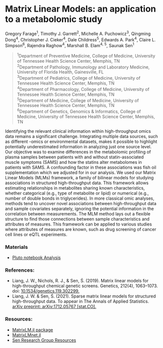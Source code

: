 # Matrix Linear Models: an application to a metabolomic study


Gregory Farage<sup>1</sup>, Timothy J. Garrett<sup>2</sup>, Michelle A. Puchowicz<sup>3</sup>, Qingming Dong<sup>4</sup>, Christopher J. Cieker<sup>4</sup>, Dale Childress<sup>5</sup>, Edwards A. Park<sup>4</sup>, Claire L. Simpson<sup>6</sup>, Rajendra Raghow<sup>4</sup>, Marshall B. Elam<sup>4, 5</sup>, Saunak Sen<sup>1</sup>

><sup>1</sup>Department of Preventive Medicine, College of Medicine, University of Tennessee Health Science Center, Memphis, TN   
<sup>2</sup>Department of Pathology, Immunology and Laboratory Medicine, University of Florida Health, Gainesville, FL    
<sup>3</sup>Department of Pediatrics, College of Medicine, University of Tennessee Health Science Center, Memphis, TN   
<sup>4</sup>Department of Pharmacology, College of Medicine, University of Tennessee Health Science Center, Memphis, TN   
<sup>5</sup>Department of Medicine, College of Medicine, University of Tennessee Health Science Center, Memphis, TN   
<sup>6</sup>Department of Genetics, Genomics & Informatics, College of Medicine, University of Tennessee Health Science Center, Memphis, TN   

     
Identifying the relevant clinical information within high-throughput omics data remains a significant challenge. Integrating multiple data sources, such as different -omics or environmental datasets, makes it possible to highlight potentially underestimated information in analyzing just one source level. Our objective was to examine differences in the metabolomic profiling of plasma samples between patients with and without statin-associated muscle symptoms (SAMS) and how the statins alter metabolomes in patients with SAMS. A confounding factor in these associations was fish oil supplementation which we adjusted for in our analysis. We used our Matrix Linear Models (MLMs) framework, a family of bilinear models for studying associations in structured high-throughput data. This framework allows estimating relationships in metabolites sharing known characteristics, whether categorical (e.g., type of metabolite or lipid) or numerical (e.g., number of double bonds in triglycerides). In more classical omic analyses, methods tend to uncover novel associations between high-throughput data and sample covariates separately, ignoring the potential information in the correlation between measurements. The MLM method lays out a flexible structure to find those connections between sample characteristics and attributes of measures. This framework can be applied to various studies where attributes of measures are known, such as drug screening of cancer cell lines or eQTL experiments.

### Materials

- [Pluto notebook Analysis](https://htmlview.glitch.me/?https://github.com/senresearch/MLM-metabolomic-study/blob/main/PlutoReportMLMtriglycerideGwithFishOil.jl.html)

### References:

- Liang, J. W., Nichols, R. J., & Sen, Ś. (2019). Matrix linear models for high-throughput chemical genetic screens. Genetics, 212(4), 1063–1073. doi: [10.1534/genetics.119.302299.](https://academic.oup.com/genetics/article/212/4/1063/5931246)
- Liang, J. W. & Sen, Ś. (2021). Sparse matrix linear models for structured high-throughput data. To appear in The Annals of Applied Statistics. [arXiv preprint: arXiv:1712.05767 [stat.CO].](https://arxiv.org/abs/1712.05767)


### Resources:

- [MatrixLM.jl package](https://github.com/senresearch/MatrixLM.jl)
- [MatrixLMnet.jl](https://github.com/senresearch/MatrixLMnet.jl)
- [Sen Research Group Resources](https://senresearch.github.io/)





